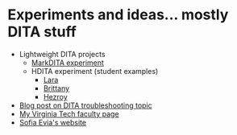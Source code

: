 # Experiments and ideas... mostly DITA stuff

- Lightweight DITA projects
    - [MarkDITA experiment](http://carlosevia.github.io/MkDITA)
    - HDITA experiment (student examples)
        + [Lara](larazp.github.io)
        + [Brittany](blbarnes2012.github.io)
        + [Hezroy](http://hah2103.github.io)
- [Blog post on DITA troubleshooting topic](http://www.scriptorium.com/2015/02/taking-dita-troubleshooting-topic-spin/)  
- [My Virginia Tech faculty page](http://www.faculty.english.vt.edu/evia) 
- [Sofia Evia's website](http://sofiaevia.com) 